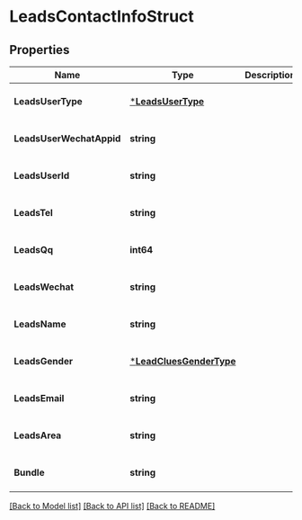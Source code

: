 # LeadsContactInfoStruct

## Properties
Name | Type | Description | Notes
------------ | ------------- | ------------- | -------------
**LeadsUserType** | [***LeadsUserType**](LeadsUserType.md) |  | [optional] [default to null]
**LeadsUserWechatAppid** | **string** |  | [optional] [default to null]
**LeadsUserId** | **string** |  | [optional] [default to null]
**LeadsTel** | **string** |  | [optional] [default to null]
**LeadsQq** | **int64** |  | [optional] [default to null]
**LeadsWechat** | **string** |  | [optional] [default to null]
**LeadsName** | **string** |  | [optional] [default to null]
**LeadsGender** | [***LeadCluesGenderType**](LeadCluesGenderType.md) |  | [optional] [default to null]
**LeadsEmail** | **string** |  | [optional] [default to null]
**LeadsArea** | **string** |  | [optional] [default to null]
**Bundle** | **string** |  | [optional] [default to null]

[[Back to Model list]](../README.md#documentation-for-models) [[Back to API list]](../README.md#documentation-for-api-endpoints) [[Back to README]](../README.md)


